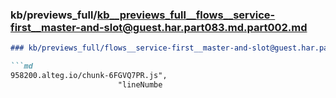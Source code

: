 ### kb/previews_full/kb__previews_full__flows__service-first__master-and-slot@guest.har.part083.md.part002.md

```md
### kb/previews_full/flows__service-first__master-and-slot@guest.har.part083.md (part 002)

```md
958200.alteg.io/chunk-6FGVQ7PR.js",
                        "lineNumbe
```

```

```
